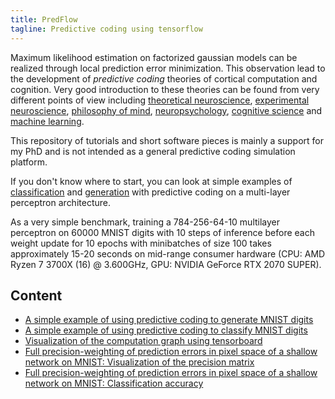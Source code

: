 ```yaml
---
title: PredFlow
tagline: Predictive coding using tensorflow
---
```


Maximum likelihood estimation on factorized gaussian models can be realized through local prediction error minimization. This observation lead to the development of _predictive coding_ theories of cortical computation and cognition. 
Very good introduction to these theories 
can be found from very different points of view including [theoretical neuroscience](https://www.nature.com/articles/nrn2787),
[experimental neuroscience](https://www.sciencedirect.com/science/article/pii/S0896627318308572),
[philosophy of mind](https://predictive-mind.net/papers/vanilla-pp-for-philosophers-a-primer-on-predictive-processing),
[neuropsychology](https://www.sciencedirect.com/science/article/pii/S0006322318315324),
[cognitive science](https://www.cambridge.org/core/journals/behavioral-and-brain-sciences/article/whatever-next-predictive-brains-situated-agents-and-the-future-of-cognitive-science/33542C736E17E3D1D44E8D03BE5F4CD9#article) and
[machine learning](https://arxiv.org/abs/2107.12979). 

This repository of tutorials and short software pieces is mainly a support for my PhD and is not intended as a general predictive coding simulation platform.

If you don't know where to start, you can look at simple examples of [classification](simpleclassification.md) and [generation](simplegeneration.md) with predictive coding on a multi-layer perceptron architecture. 

As a very simple benchmark, training a 784-256-64-10 multilayer perceptron on 60000 MNIST digits with 10 steps of inference before each weight update for 10
epochs with minibatches of size 100 takes approximately 15-20 seconds on mid-range consumer hardware (CPU: AMD Ryzen 7 3700X (16) @ 3.600GHz, GPU: NVIDIA GeForce RTX 2070 SUPER).

## Content
 - [A simple example of using predictive coding to generate MNIST digits](simplegeneration.md)
 - [A simple example of using predictive coding to classify MNIST digits](simpleclassification.md)
 - [Visualization of the computation graph using tensorboard](tensorboardexample.md)
 - [Full precision-weighting of prediction errors in pixel space of a shallow network on MNIST: Visualization of the precision matrix](full_pwpe_visualization.md)
 - [Full precision-weighting of prediction errors in pixel space of a shallow network on MNIST: Classification accuracy](full_pwpe_classification.md)

